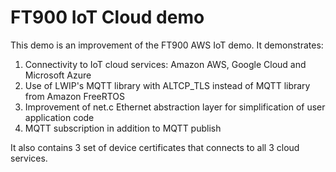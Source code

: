 # FT900 IoT Cloud demo


This demo is an improvement of the FT900 AWS IoT demo. It demonstrates:

1. Connectivity to IoT cloud services: Amazon AWS, Google Cloud and Microsoft Azure
2. Use of LWIP's MQTT library with ALTCP_TLS instead of MQTT library from Amazon FreeRTOS
3. Improvement of net.c Ethernet abstraction layer for simplification of user application code
4. MQTT subscription in addition to MQTT publish

It also contains 3 set of device certificates that connects to all 3 cloud services.

